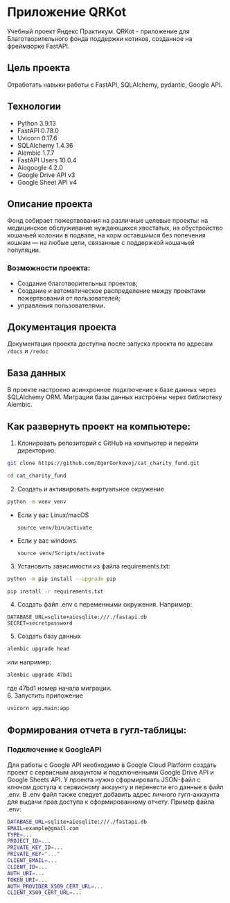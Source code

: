 # Приложение QRKot
Учебный проект Яндекс Практикум.
QRKot - приложение для Благотворительного фонда поддержки котиков, созданное на фреймворке FastAPI.

## Цель проекта
Отработать навыки работы с FastAPI, SQLAlchemy, pydantic, Google API.

## Технологии
- Python 3.9.13
- FastAPI 0.78.0
- Uvicorn 0.17.6
- SQLAlchemy 1.4.36
- Alembic 1.7.7
- FastAPI Users 10.0.4
- Aiogoogle 4.2.0
- Google Drive API v3
- Google Sheet API v4

## Описание проекта

Фонд собирает пожертвования на различные целевые проекты: на медицинское обслуживание нуждающихся хвостатых,
на обустройство кошачьей колонии в подвале, на корм оставшимся без попечения кошкам — на любые цели, связанные
с поддержкой кошачьей популяции.


### Возможности проекта:
- Cоздание благотворительных проектов;
- Cоздание и автоматическое распределение между проектами пожертвований от пользователей;
- управления пользователями.

## Документация проекта
Документация проекта доступна после запуска проекта по адресам ```/docs``` и ```/redoc```


## База данных
В проекте настроено асинхронное подключение к базе данных через SQLAlchemy ORM.
Миграции базы данных настроены через библиотеку Alembic.

## Как развернуть проект на компьютере:
1. Клонировать репозиторий c GitHub на компьютер и перейти директорию:
```bash
git clone https://github.com/EgorGorkovoj/cat_charity_fund.git
```
```bash
cd cat_charity_fund
```
2. Создать и активировать виртуальное окружение
```bash
python -m venv venv
```
* Если у вас Linux/macOS

    ```
    source venv/bin/activate
    ```

* Если у вас windows

    ```
    source venv/Scripts/activate
    ```

3. Установить зависимости из файла requirements.txt:

```bash
python -m pip install --upgrade pip
```

```bash
pip install -r requirements.txt
```
4. Создать файл .env с переменными окружения. Например:
```
DATABASE_URL=sqlite+aiosqlite:///./fastapi.db
SECRET=secretpassword
```
5. Создать базу данных
```bash
alembic upgrade head
```
или например:
```bash
alembic upgrade 47bd1
```
где 47bd1 номер начала миграции.<br>
6. Запустить приложение
```bash
uvicorn app.main:app
```

## Формирования отчета в гугл-таблицы:

### Подключение к GoogleAPI

Для работы с Google API необходимо в Google Cloud Platform создать проект с сервисным аккаунтом и подключенными Google Drive API и Google Sheets API. У проекта нужно сформировать JSON-файл с ключом доступа к сервисному аккаунту и перенести его данные в файл .env.
В .env файл также следует добавить адрес личного гугл-аккаунта для выдачи прав доступа к сформированному отчету.
Пример файла .env:
```bash
DATABASE_URL=sqlite+aiosqlite:///./fastapi.db
EMAIL=example@gmail.com
TYPE=...
PROJECT_ID=...
PRIVATE_KEY_ID=...
PRIVATE_KEY="..."
CLIENT_EMAIL=...
CLIENT_ID=...
AUTH_URI=...
TOKEN_URI=...
AUTH_PROVIDER_X509_CERT_URL=...
CLIENT_X509_CERT_URL=...
```